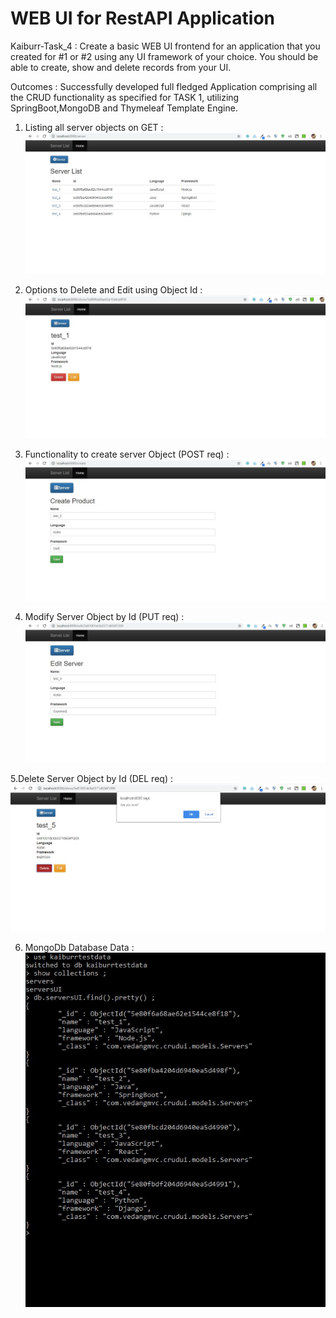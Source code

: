 # WEB UI for RestAPI Application 
 Kaiburr-Task_4 : Create a basic WEB UI frontend for an application that you created for #1 or #2 using any UI
framework of your choice. You should be able to create, show and delete records from your UI.
 
Outcomes :
Successfully developed full fledged Application comprising all the CRUD functionality as specified for TASK 1, utilizing SpringBoot,MongoDB and Thymeleaf Template Engine.

1. Listing all server objects on GET :
![alt Text](https://github.com/vedang14/crudui/blob/master/src/main/resources/snapshots/get_req_ui.JPG)

2. Options to Delete and Edit using Object Id :
![alt Text](https://github.com/vedang14/crudui/blob/master/src/main/resources/snapshots/edit_del_byId.JPG)

3. Functionality to create server Object (POST req) :
![alt Text](https://github.com/vedang14/crudui/blob/master/src/main/resources/snapshots/post_req_ui.JPG)

4. Modify Server Object by Id (PUT req) :
![alt Text](https://github.com/vedang14/crudui/blob/master/src/main/resources/snapshots/put_req.JPG)

5.Delete Server Object by Id (DEL req) :
![alt Text](https://github.com/vedang14/crudui/blob/master/src/main/resources/snapshots/del_req_ui.JPG)

6. MongoDb Database Data :
![alt Text](https://github.com/vedang14/crudui/blob/master/src/main/resources/snapshots/mongodb_data_ui.JPG)
